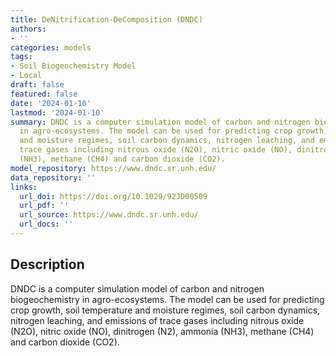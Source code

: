 ```yaml
---
title: DeNitrification-DeComposition (DNDC)
authors:
- ''
categories: models
tags:
- Soil Biogeochemistry Model
- Local
draft: false
featured: false
date: '2024-01-10'
lastmod: '2024-01-10'
summary: DNDC is a computer simulation model of carbon and nitrogen biogeochemistry
  in agro-ecosystems. The model can be used for predicting crop growth, soil temperature
  and moisture regimes, soil carbon dynamics, nitrogen leaching, and emissions of
  trace gases including nitrous oxide (N2O), nitric oxide (NO), dinitrogen (N2), ammonia
  (NH3), methane (CH4) and carbon dioxide (CO2).
model_repository: https://www.dndc.sr.unh.edu/
data_repository: ''
links:
  url_doi: https://doi.org/10.1029/92JD00509
  url_pdf: ''
  url_source: https://www.dndc.sr.unh.edu/
  url_docs: ''
---
```


## Description

DNDC is a computer simulation model of carbon and nitrogen biogeochemistry in agro-ecosystems. The model can be used for predicting crop growth, soil temperature and moisture regimes, soil carbon dynamics, nitrogen leaching, and emissions of trace gases including nitrous oxide (N2O), nitric oxide (NO), dinitrogen (N2), ammonia (NH3), methane (CH4) and carbon dioxide (CO2).

